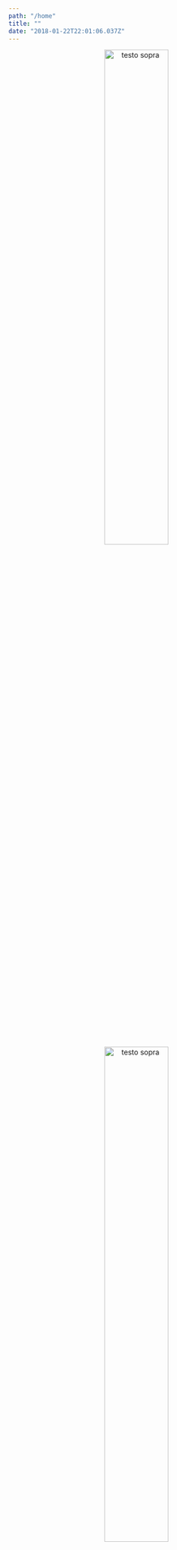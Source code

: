 ```yaml
---
path: "/home"
title: ""
date: "2018-01-22T22:01:06.037Z"
---
```


<p align="center">
  <img style='width:50%;' border="0" alt="testo sopra" src="https://upload.wikimedia.org/wikipedia/commons/thumb/3/3a/Cat03.jpg/1200px-Cat03.jpg">
</p>

<p align="center">
  <img style='width:50%;' border="0" alt="testo sopra" src="/media/photos/img.jpg">
</p>

